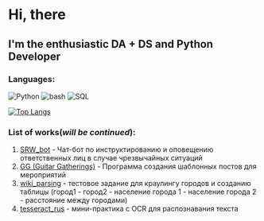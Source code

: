 # Hi, there
## I'm the enthusiastic DA + DS and Python Developer

### Languages:
![Python](https://img.shields.io/badge/-Python-orange)
![bash](https://img.shields.io/badge/-bash-lightblue)
![SQL](https://img.shields.io/badge/-SQL-lightgrey)


[![Top Langs](https://github-readme-stats.vercel.app/api/top-langs/?username=dichka&layout=compact)](https://github.com/anuraghazra/github-readme-stats)


### List of works(_will be continued_):
1. [SRW_bot](https://github.com/dichka/srw_bot) - Чат-бот по инструктированию и оповещению ответственных лиц в случае чрезвычайных ситуаций
2. [GG (Guitar Gatherings)](https://github.com/dichka/GG) - Программа создания шаблонных постов для мероприятий
3. [wiki_parsing](https://github.com/dichka/wiki_parsing) - тестовое задание для краулингу городов и созданию таблицы (город1 - город2 - население города 1 - население города 2 - расстояние между городами)
4. [tesseract_rus](https://github.com/dichka/tesseract_rus) - мини-практика с OCR для распознавания текста